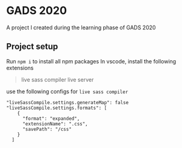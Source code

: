# GADS 2020

A project I created during the learning phase of GADS 2020

## Project setup

Run `npm i` to install all npm packages
In vscode, install the following extensions

> live sass compiler
> live server

use the following configs for `live sass compiler`

```
"liveSassCompile.settings.generateMap": false
"liveSassCompile.settings.formats": [
    {
      "format": "expanded",
      "extensionName": ".css",
      "savePath": "/css"
    }
  ]
```
